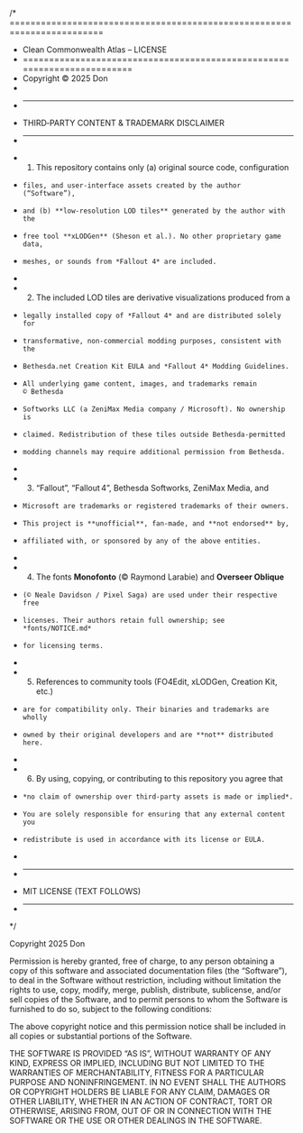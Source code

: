 /* ========================================================================
 * Clean Commonwealth Atlas – LICENSE
 * ========================================================================
 * Copyright © 2025 Don
 *
 * ------------------------------------------------------------------------
 * THIRD‑PARTY CONTENT & TRADEMARK DISCLAIMER
 * ------------------------------------------------------------------------
 * 1.  This repository contains only (a) original source code, configuration
 *     files, and user‑interface assets created by the author (“Software”),
 *     and (b) **low‑resolution LOD tiles** generated by the author with the
 *     free tool **xLODGen** (Sheson et al.). No other proprietary game data,
 *     meshes, or sounds from *Fallout 4* are included.
 *
 * 2.  The included LOD tiles are derivative visualizations produced from a
 *     legally installed copy of *Fallout 4* and are distributed solely for
 *     transformative, non‑commercial modding purposes, consistent with the
 *     Bethesda.net Creation Kit EULA and *Fallout 4* Modding Guidelines.
 *     All underlying game content, images, and trademarks remain © Bethesda
 *     Softworks LLC (a ZeniMax Media company / Microsoft). No ownership is
 *     claimed. Redistribution of these tiles outside Bethesda‑permitted
 *     modding channels may require additional permission from Bethesda.
 *
 * 3.  “Fallout”, “Fallout 4”, Bethesda Softworks, ZeniMax Media, and
 *     Microsoft are trademarks or registered trademarks of their owners.
 *     This project is **unofficial**, fan‑made, and **not endorsed** by,
 *     affiliated with, or sponsored by any of the above entities.
 *
 * 4.  The fonts **Monofonto** (© Raymond Larabie) and **Overseer Oblique**
 *     (© Neale Davidson / Pixel Saga) are used under their respective free
 *     licenses. Their authors retain full ownership; see *fonts/NOTICE.md*
 *     for licensing terms.
 *
 * 5.  References to community tools (FO4Edit, xLODGen, Creation Kit, etc.)
 *     are for compatibility only. Their binaries and trademarks are wholly
 *     owned by their original developers and are **not** distributed here.
 *
 * 6.  By using, copying, or contributing to this repository you agree that
 *     *no claim of ownership over third‑party assets is made or implied*.
 *     You are solely responsible for ensuring that any external content you
 *     redistribute is used in accordance with its license or EULA.
 *
 * ------------------------------------------------------------------------
 * MIT LICENSE (TEXT FOLLOWS)
 * ------------------------------------------------------------------------
 */

Copyright 2025 Don

Permission is hereby granted, free of charge, to any person obtaining a copy
of this software and associated documentation files (the “Software”), to deal
in the Software without restriction, including without limitation the rights
to use, copy, modify, merge, publish, distribute, sublicense, and/or sell
copies of the Software, and to permit persons to whom the Software is
furnished to do so, subject to the following conditions:

The above copyright notice and this permission notice shall be included in
all copies or substantial portions of the Software.

THE SOFTWARE IS PROVIDED “AS IS”, WITHOUT WARRANTY OF ANY KIND, EXPRESS OR
IMPLIED, INCLUDING BUT NOT LIMITED TO THE WARRANTIES OF MERCHANTABILITY,
FITNESS FOR A PARTICULAR PURPOSE AND NONINFRINGEMENT. IN NO EVENT SHALL THE
AUTHORS OR COPYRIGHT HOLDERS BE LIABLE FOR ANY CLAIM, DAMAGES OR OTHER
LIABILITY, WHETHER IN AN ACTION OF CONTRACT, TORT OR OTHERWISE, ARISING FROM,
OUT OF OR IN CONNECTION WITH THE SOFTWARE OR THE USE OR OTHER DEALINGS IN
THE SOFTWARE.
